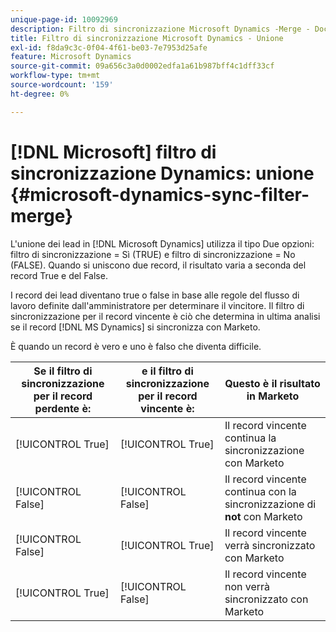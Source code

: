 ```yaml
---
unique-page-id: 10092969
description: Filtro di sincronizzazione Microsoft Dynamics -Merge - Documentazione Marketo - Documentazione del prodotto
title: Filtro di sincronizzazione Microsoft Dynamics - Unione
exl-id: f8da9c3c-0f04-4f61-be03-7e7953d25afe
feature: Microsoft Dynamics
source-git-commit: 09a656c3a0d0002edfa1a61b987bff4c1dff33cf
workflow-type: tm+mt
source-wordcount: '159'
ht-degree: 0%

---
```


# [!DNL Microsoft] filtro di sincronizzazione Dynamics: unione {#microsoft-dynamics-sync-filter-merge}

L&#39;unione dei lead in [!DNL Microsoft Dynamics] utilizza il tipo Due opzioni: filtro di sincronizzazione = Sì (TRUE) e filtro di sincronizzazione = No (FALSE). Quando si uniscono due record, il risultato varia a seconda del record True e del False.

I record dei lead diventano true o false in base alle regole del flusso di lavoro definite dall&#39;amministratore per determinare il vincitore. Il filtro di sincronizzazione per il record vincente è ciò che determina in ultima analisi se il record [!DNL MS Dynamics] si sincronizza con Marketo.

È quando un record è vero e uno è falso che diventa difficile.

| Se il filtro di sincronizzazione per il record perdente è: | e il filtro di sincronizzazione per il record vincente è: | Questo è il risultato in Marketo |
|---|---|---|
| [!UICONTROL True] | [!UICONTROL True] | Il record vincente continua la sincronizzazione con Marketo |
| [!UICONTROL False] | [!UICONTROL False] | Il record vincente continua con la sincronizzazione di **not** con Marketo |
| [!UICONTROL False] | [!UICONTROL True] | Il record vincente verrà sincronizzato con Marketo |
| [!UICONTROL True] | [!UICONTROL False] | Il record vincente non verrà sincronizzato con Marketo |
